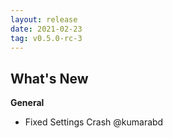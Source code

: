 ```yaml
---
layout: release
date: 2021-02-23
tag: v0.5.0-rc-3
---
```


## What's New

**General**
- Fixed Settings Crash @kumarabd